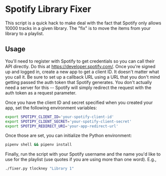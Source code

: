 # Spotify Library Fixer

This script is a quick hack to make deal with the fact that Spotify only 
allows 10000 tracks in a given library. The "fix" is to move the items from
your library to a playlist. 

## Usage

You'll need to register with Spotify to get credentials so you can call their
API directly. Do this at https://developer.spotify.com/. Once you're signed up
and logged in, create a new app to get a client ID. It doesn't matter what you
call it. Be sure to set up a callback URL using a URL that you don't mind
getting passed the auth token that Spotify generates. You don't actually need
a server for this -- Spotify will simply redirect the request with the auth
token as a request parameter.

Once you have the client ID and secret specified when you created your app, set
the following environment variables:

```sh
export SPOTIPY_CLIENT_ID='your-spotify-client-id'
export SPOTIPY_CLIENT_SECRET='your-spotify-client-secret'
export SPOTIPY_REDIRECT_URI='your-app-redirect-url'
```

Once those are set, you can initialize the Python environment: 

```sh
pipenv shell && pipenv install
```

Finally, run the script with your Spotify username and the name you'd like to
use for the playlist (use quotes if you are using more than one word). E.g.,

```sh
./fixer.py tlockney "Library 1"
```